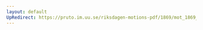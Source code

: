 ```yaml
---
layout: default
UpRedirect: https://pruto.im.uu.se/riksdagen-motions-pdf/1869/mot_1869__ak__111.pdf
---
```

